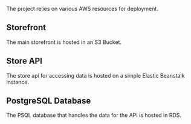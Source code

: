 The project relies on various AWS resources for deployment.

## Storefront
The main storefront is hosted in an S3 Bucket.

## Store API
The store api for accessing data is hosted on a simple Elastic Beanstalk instance.

## PostgreSQL Database
The PSQL database that handles the data for the API is hosted in RDS.
